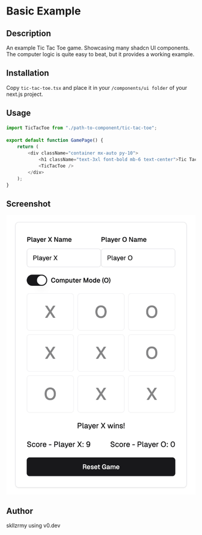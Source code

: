 # Basic Example

## Description

An example Tic Tac Toe game. Showcasing many shadcn UI components. The computer logic is quite easy to beat, but it provides a working example.

## Installation

Copy `tic-tac-toe.tsx` and place it in your `/components/ui folder` of your next.js project.

## Usage

```typescript
import TicTacToe from "./path-to-component/tic-tac-toe";

export default function GamePage() {
    return (
        <div className="container mx-auto py-10">
            <h1 className="text-3xl font-bold mb-6 text-center">Tic Tac Toe</h1>
            <TicTacToe />
        </div>
    );
}
```

## Screenshot

![Tic Tac Toe](tictactoe.png)

## Author

skllzrmy using v0.dev
